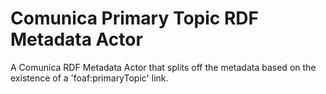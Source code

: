 # Comunica Primary Topic RDF Metadata Actor

A Comunica RDF Metadata Actor that splits off the metadata based on the existence of a 'foaf:primaryTopic' link.
